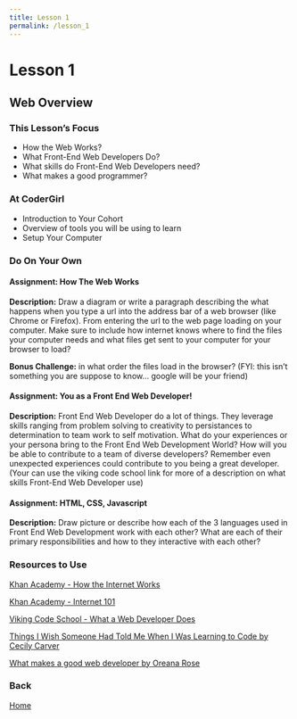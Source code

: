 ```yaml
---
title: Lesson 1
permalink: /lesson_1
---
```


# Lesson 1

## Web Overview

### This Lesson’s Focus
* How the Web Works?
* What Front-End Web Developers Do?
* What skills do Front-End Web Developers need?
* What makes a good programmer?

### At CoderGirl
* Introduction to Your Cohort
* Overview of tools you will be using to learn
* Setup Your Computer

### Do On Your Own

#### Assignment: How The Web Works

**Description:** Draw a diagram or write a paragraph describing the what happens when you type a url into the address bar of a web browser (like Chrome or Firefox). From entering the url to the web page loading on your computer. Make sure to include how internet knows where to find the files your computer needs and what files get sent to your computer for your browser to load? 

**Bonus Challenge:** in what order the files load in the browser? (FYI: this isn’t something you are suppose to know… google will be your friend)

#### Assignment: You as a Front End Web Developer! 

**Description:** Front End Web Developer do a lot of things. They leverage skills ranging from problem solving to creativity to persistances to determination to team work to self motivation. What do your experiences or your persona bring to the Front End Web Development World? How will you be able to contribute to a team of diverse developers? Remember even unexpected experiences could contribute to you being a great developer. (Your can use the viking code school link for more of a description on what skills Front-End Web Developer use)

#### Assignment: HTML, CSS, Javascript

**Description:** Draw picture or describe how each of the 3 languages used in Front End Web Development work with each other? What are each of their primary responsibilities and how to they interactive with each other?

### Resources to Use

[Khan Academy - How the Internet Works](https://www.khanacademy.org/partner-content/code-org/internet-works/)

[Khan Academy - Internet 101](https://www.khanacademy.org/computing/computer-science/internet-intro)

[Viking Code School - What a Web Developer Does](https://www.vikingcodeschool.com/web-development-basics/what-a-web-developer-does)

[Things I Wish Someone Had Told Me When I Was Learning to Code by Cecily Carver](https://medium.freecodecamp.com/things-i-wish-someone-had-told-me-when-i-was-learning-how-to-code-565fc9dcb329#.k49mdi2bl)

[What makes a good web developer by Oreana Rose](http://oreanarose.com/2010/12/what-makes-a-good-web-developer/)

### Back

[Home]( /web_group_cohort )
